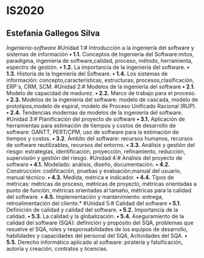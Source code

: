 # IS2020
## Estefania Gallegos Silva 
*Ingenieria-software*
#Unidad 1:# Introducción a la ingeniería del software y sistemas de información
**•	1.1.** Conceptos de Ingeniería del Software:mitos, paradigma, ingeniería de software,calidad, proceso, método, herramienta, espectro de gestión.
**•	1.2.** La importancia de la ingeniería del software.
**•	1.3.** Historia de la Ingeniería del Software.
**•	1.4.** Los sistemas de información: concepto,características, estructuras, procesos,clasificación, ERP´s, CRM, SCM.
#Unidad 2:# Modelos de la ingeniería del software
**•	2.1.** Modelo de capacidad de madurez.
**•	2.2.** Marco de trabajo para el proceso.
**•	2.3.** Modelos de la ingeniería del software: modelo de cascada, modelo de prototipos,modelo de espiral, modelo de Proceso Unificado Racional (RUP).
**•	2.4.** Tendencias modernas de modelos de la ingeniería del software.
#Unidad 3:# Planificación del proyecto de software
**•	3.1.** Aplicación de herramientas para estimación de tiempos y costos de desarrollo de software: GANTT, PERT/CPM, uso de software para la estimación de tiempos y costos.
**•	3.2**. Ámbito del software: recursos humanos, recursos de software reutilizables, recursos del entorno.
**•	3.3.** Análisis y gestión del riesgo: estrategias, identificación, proyección, refinamiento, reducción, supervisión y gestión del riesgo.
#Unidad 4:# Análisis del proyecto de software
**•	4.1.** Modelado: análisis, diseño, documentación.
**•	4.2.** Construcción: codificación, pruebas y evaluación,manual del usuario, manual técnico.
**•	4.3.** Medida, métrica e indicador.
**•	4.4.** Tipos de métricas: métricas de proceso, métricas de proyecto, métricas orientadas a punto de función, métricas orientadas al tamaño, métricas para la calidad del software.
**•	4.5.** Implementación y mantenimiento: entrega, retroalimentación del cliente.*
#Unidad 5:# Calidad del software
**•	5.1**. Definición de calidad y calidad del software.
**•	5.2.** Importancia de la calidad.
**•	5.3.** La calidad y la globalización.
**•	5.4.** Aseguramiento de la calidad del software (SQA): definición y propósito del SQA, problemas que resuelve el SQA, roles y responsabilidades de los equipos de desarrollo, habilidades y capacidades del personal del SQA, Actividades del SQA.
**•	5.5.** Derecho informático aplicado al software: piratería y falsificación, autoría y creación, contratos y licencias.
